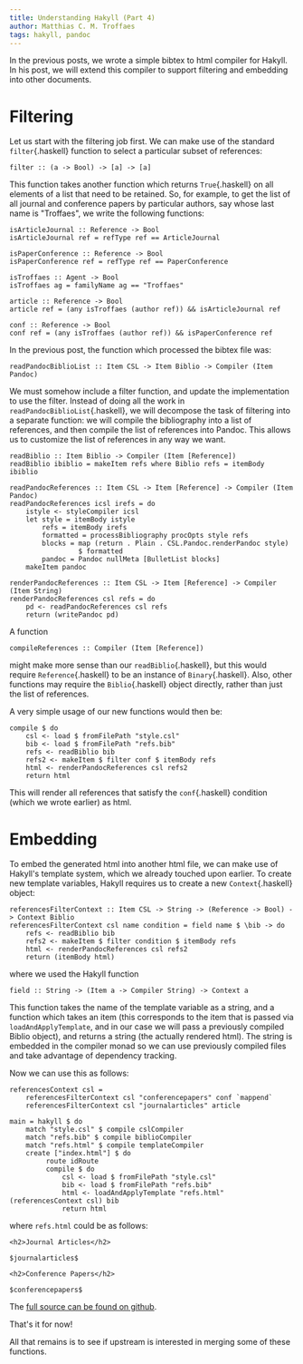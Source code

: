 ```yaml
---
title: Understanding Hakyll (Part 4)
author: Matthias C. M. Troffaes
tags: hakyll, pandoc
---
```


In the previous posts, we wrote a simple bibtex to html compiler for Hakyll.
In his post, we will extend this compiler to support filtering and embedding
into other documents.

Filtering
=========

Let us start with the filtering job first. We can make use of the standard
`filter`{.haskell} function to select a particular subset of references:

``` {.sourceCode .haskell}
filter :: (a -> Bool) -> [a] -> [a]
```

This function takes another function which returns `True`{.haskell} on
all elements of a list that need to be retained. So, for example, to
get the list of all journal and conference papers by particular authors, say
whose last name is "Troffaes", we write the following functions:

``` {.sourceCode .haskell}
isArticleJournal :: Reference -> Bool
isArticleJournal ref = refType ref == ArticleJournal

isPaperConference :: Reference -> Bool
isPaperConference ref = refType ref == PaperConference

isTroffaes :: Agent -> Bool
isTroffaes ag = familyName ag == "Troffaes"

article :: Reference -> Bool
article ref = (any isTroffaes (author ref)) && isArticleJournal ref

conf :: Reference -> Bool
conf ref = (any isTroffaes (author ref)) && isPaperConference ref
```

In the previous post, the function which processed the bibtex file was:

``` {.sourceCode .haskell}
readPandocBiblioList :: Item CSL -> Item Biblio -> Compiler (Item Pandoc)
```

We must somehow include a filter function,
and update the implementation to use the filter.
Instead of doing all the work in `readPandocBiblioList`{.haskell},
we will decompose the task of filtering into a separate function:
we will compile the bibliography into a list of references,
and then compile the list of references into Pandoc.
This allows us to customize the list of references
in any way we want.

``` {.sourceCode .haskell}
readBiblio :: Item Biblio -> Compiler (Item [Reference])
readBiblio ibiblio = makeItem refs where Biblio refs = itemBody ibiblio

readPandocReferences :: Item CSL -> Item [Reference] -> Compiler (Item Pandoc)
readPandocReferences icsl irefs = do
    istyle <- styleCompiler icsl
    let style = itemBody istyle
        refs = itemBody irefs
        formatted = processBibliography procOpts style refs
        blocks = map (return . Plain . CSL.Pandoc.renderPandoc style)
                 $ formatted
        pandoc = Pandoc nullMeta [BulletList blocks]
    makeItem pandoc

renderPandocReferences :: Item CSL -> Item [Reference] -> Compiler (Item String)
renderPandocReferences csl refs = do
    pd <- readPandocReferences csl refs
    return (writePandoc pd)
```

A function

``` {.sourceCode .haskell}
compileReferences :: Compiler (Item [Reference])
```

might make more sense than our `readBiblio`{.haskell}, but this would
require `Reference`{.haskell} to be an instance of
`Binary`{.haskell}. Also, other functions may require the
`Biblio`{.haskell} object directly, rather than just the list of
references.

A very simple usage of our new functions would then be:

``` {.sourceCode .haskell}
compile $ do
    csl <- load $ fromFilePath "style.csl"
    bib <- load $ fromFilePath "refs.bib"
    refs <- readBiblio bib
    refs2 <- makeItem $ filter conf $ itemBody refs
    html <- renderPandocReferences csl refs2
    return html
```

This will render all references that satisfy the `conf`{.haskell}
condition (which we wrote earlier) as html.

Embedding
=========

To embed the generated html into another html file,
we can make use of Hakyll's template system,
which we already touched upon earlier.
To create new template variables, Hakyll requires us to create
a new `Context`{.haskell} object:

``` {.sourceCode .haskell}
referencesFilterContext :: Item CSL -> String -> (Reference -> Bool) -> Context Biblio
referencesFilterContext csl name condition = field name $ \bib -> do
    refs <- readBiblio bib
    refs2 <- makeItem $ filter condition $ itemBody refs
    html <- renderPandocReferences csl refs2
    return (itemBody html)
```

where we used the Hakyll function

``` {.sourceCode .haskell}
field :: String -> (Item a -> Compiler String) -> Context a
```

This function takes the name of the template variable as a string, and
a function which takes an item (this corresponds to the item that is passed
via `loadAndApplyTemplate`,
and in our case we will pass a previously compiled Biblio object),
and returns a string (the actually rendered html).
The string is embedded in the compiler monad so we can use
previously compiled files and take advantage of dependency tracking.

Now we can use this as follows:

``` {.sourceCode .haskell}
referencesContext csl =
    referencesFilterContext csl "conferencepapers" conf `mappend`
    referencesFilterContext csl "journalarticles" article

main = hakyll $ do
    match "style.csl" $ compile cslCompiler
    match "refs.bib" $ compile biblioCompiler
    match "refs.html" $ compile templateCompiler
    create ["index.html"] $ do
         route idRoute
         compile $ do
             csl <- load $ fromFilePath "style.csl"
             bib <- load $ fromFilePath "refs.bib"
             html <- loadAndApplyTemplate "refs.html" (referencesContext csl) bib
             return html
```

where `refs.html` could be as follows:

```
<h2>Journal Articles</h2>

$journalarticles$

<h2>Conference Papers</h2>

$conferencepapers$
```

The [full source can be found on github](https://github.com/mcmtroffaes/homepage/tree/master/posts/2015-06-30/).

That's it for now!

All that remains is to see if upstream
is interested in merging some of these functions.
